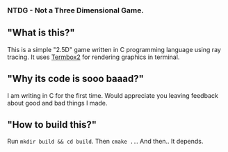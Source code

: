 ### NTDG - Not a Three Dimensional Game.
## "What is this?"
This is a simple "2.5D" game written in C programming language using ray tracing.
It uses [Termbox2](https://github.com/termbox/termbox2) for rendering graphics in terminal.
## "Why its code is sooo baaad?"
I am writing in C for the first time. Would appreciate you leaving feedback about good and bad things I made.
## "How to build this?"
Run `mkdir build && cd build`.
Then `cmake ..`.
And then.. It depends.
